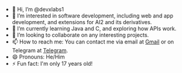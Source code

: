 
- 👋 Hi, I’m @devxlabs1
- 👀 I’m interested in software development, including web and app development, and extensions for AI2 and its derivatives.
- 🌱 I’m currently learning Java and C, and exploring how APIs work.
- 💞️ I’m looking to collaborate on any interesting projects.
- 📫 How to reach me: You can contact me via email at [Gmail](devxlabs1@gmail.com) or on Telegram at [Telegram](https://t.me/devxlabs).
- 😄 Pronouns: He/Him
- ⚡ Fun fact: I'm only 17 years old!
